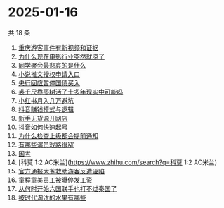 # 2025-01-16

共 18 条

<!-- BEGIN -->
<!-- 最后更新时间 Thu Jan 16 2025 21:14:17 GMT+0800 (China Standard Time) -->

1. [重庆游客事件有新视频和证据](https://www.zhihu.com/search?q=重庆游客事件有新视频和证据)
1. [为什么现在电影行业突然就凉了](https://www.zhihu.com/search?q=为什么现在电影行业突然就凉了)
1. [同学聚会最悲哀的是什么](https://www.zhihu.com/search?q=同学聚会最悲哀的是什么)
1. [小说推文授权申请入口](https://www.zhihu.com/search?q=小说推文授权申请入口)
1. [央行回应暂停国债买入](https://www.zhihu.com/search?q=央行回应暂停国债买入)
1. [裘千尺靠枣树活了十多年现实中可能吗](https://www.zhihu.com/search?q=裘千尺靠枣树活了十多年现实中可能吗)
1. [小红书月入几万避坑](https://www.zhihu.com/search?q=小红书月入几万避坑)
1. [抖音赚钱模式与逻辑](https://www.zhihu.com/search?q=抖音赚钱模式与逻辑)
1. [新手无货源开网店](https://www.zhihu.com/search?q=新手无货源开网店)
1. [抖音如何快速起号](https://www.zhihu.com/search?q=抖音如何快速起号)
1. [为什么检查上级都会提前通知](https://www.zhihu.com/search?q=为什么检查上级都会提前通知)
1. [有哪些演员戏路很窄](https://www.zhihu.com/search?q=有哪些演员戏路很窄)
1. [国考](https://www.zhihu.com/search?q=国考)
1. [科莫 1:2 AC米兰](https://www.zhihu.com/search?q=科莫 1:2 AC米兰)
1. [官方通报大爷救助游客反遭诬陷](https://www.zhihu.com/search?q=官方通报大爷救助游客反遭诬陷)
1. [童程童美员工被曝停发工资](https://www.zhihu.com/search?q=童程童美员工被曝停发工资)
1. [从何时开始六国联手也打不过秦国了](https://www.zhihu.com/search?q=从何时开始六国联手也打不过秦国了)
1. [被时代淘汰的水果有哪些](https://www.zhihu.com/search?q=被时代淘汰的水果有哪些)

<!-- END -->
